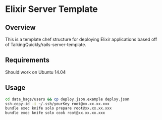 # Elixir Server Template

## Overview

This is a template chef structure for deploying Elixir applications based off of TalkingQuickly/rails-server-template. 

## Requirements

Should work on Ubuntu 14.04

## Usage

```bash
cd data_bags/users && cp deploy.json.example deploy.json
ssh-copy-id -i ~/.ssh/yourKey root@xx.xx.xx.xxx
bundle exec knife solo prepare root@xx.xx.xx.xxx
bundle exec knife solo cook root@xx.xx.xx.xxx
```